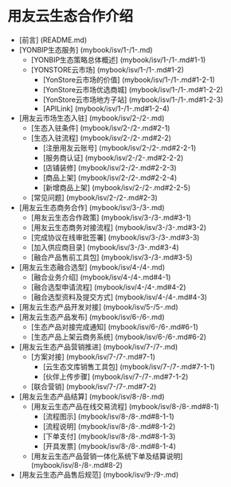 # 用友云生态合作介绍

* [前言] (README.md)
* [YONBIP生态服务] (mybook/isv/1-/1-.md)
    * [YONBIP生态策略总体概述] (mybook/isv/1-/1-.md#1-1)
    * [YONSTORE云市场] (mybook/isv/1-/1-.md#1-2)
        * [YonStore云市场的价值] (mybook/isv/1-/1-.md#1-2-1)
        * [YonStore云市场优选商城] (mybook/isv/1-/1-.md#1-2-2)
        * [YonStore云市场地方子站] (mybook/isv/1-/1-.md#1-2-3)
        * [APILink] (mybook/isv/1-/1-.md#1-2-4)
* [用友云市场生态入驻] (mybook/isv/2-/2-.md)
    * [生态入驻条件] (mybook/isv/2-/2-.md#2-1)
    * [生态入驻流程] (mybook/isv/2-/2-.md#2-2)
        * [注册用友云账号] (mybook/isv/2-/2-.md#2-2-1)
        * [服务商认证] (mybook/isv/2-/2-.md#2-2-2)
        * [店铺装修] (mybook/isv/2-/2-.md#2-2-3)
        * [商品上架] (mybook/isv/2-/2-.md#2-2-4)
        * [新增商品上架] (mybook/isv/2-/2-.md#2-2-5)
    * [常见问题] (mybook/isv/2-/2-.md#2-3) 
* [用友云生态商务合作] (mybook/isv/3-/3-.md) 
    * [用友云生态合作政策] (mybook/isv/3-/3-.md#3-1)
    * [用友云生态商务对接流程] (mybook/isv/3-/3-.md#3-2)
    * [完成协议在线审批签署] (mybook/isv/3-/3-.md#3-3)
    * [加入供应商目录] (mybook/isv/3-/3-.md#3-4)
    * [融合产品售前工具包] (mybook/isv/3-/3-.md#3-5)
* [用友云生态融合选型] (mybook/isv/4-/4-.md)
    * [融合业务介绍] (mybook/isv/4-/4-.md#4-1)
    * [融合选型申请流程] (mybook/isv/4-/4-.md#4-2)
    * [融合选型资料及提交方式] (mybook/isv/4-/4-.md#4-3)
* [用友云生态产品开发对接] (mybook/isv/5-/5-.md)
* [用友云生态产品发布] (mybook/isv/6-/6-.md) 
    * [生态产品对接完成通知] (mybook/isv/6-/6-.md#6-1) 
    * [生态产品上架云商务系统] (mybook/isv/6-/6-.md#6-2) 
* [用友云生态产品营销推进] (mybook/isv/7-/7-.md) 
    * [方案对接] (mybook/isv/7-/7-.md#7-1) 
        * [云生态文库销售工具包] (mybook/isv/7-/7-.md#7-1-1) 
        * [伙伴上传步骤] (mybook/isv/7-/7-.md#7-1-2)
    * [联合营销] (mybook/isv/7-/7-.md#7-2) 
* [用友云生态产品结算] (mybook/isv/8-/8-.md)
    * [用友云生态产品在线交易流程] (mybook/isv/8-/8-.md#8-1)
        * [流程图示] (mybook/isv/8-/8-.md#8-1-1)
        * [流程说明] (mybook/isv/8-/8-.md#8-1-2)
        * [下单支付] (mybook/isv/8-/8-.md#8-1-3)
        * [开具发票] (mybook/isv/8-/8-.md#8-1-4)
    * [用友云生态产品营销一体化系统下单及结算说明] (mybook/isv/8-/8-.md#8-2)
* [用友云生态产品售后规范] (mybook/isv/9-/9-.md)
